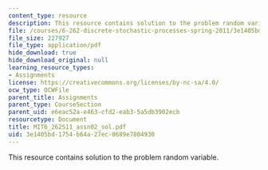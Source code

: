 ```yaml
---
content_type: resource
description: This resource contains solution to the problem random variable.
file: /courses/6-262-discrete-stochastic-processes-spring-2011/3e1405bd1754b64a27ec0689e7804930_MIT6_262S11_assn02_sol.pdf
file_size: 227927
file_type: application/pdf
hide_download: true
hide_download_original: null
learning_resource_types:
- Assignments
license: https://creativecommons.org/licenses/by-nc-sa/4.0/
ocw_type: OCWFile
parent_title: Assignments
parent_type: CourseSection
parent_uid: e6eac52a-e463-cfd2-eab3-5a5db3902ecb
resourcetype: Document
title: MIT6_262S11_assn02_sol.pdf
uid: 3e1405bd-1754-b64a-27ec-0689e7804930
---
```

This resource contains solution to the problem random variable.